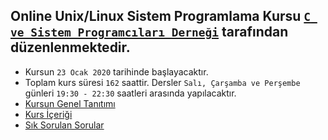 ## Online Unix/Linux Sistem Programlama Kursu [`C ve Sistem Programcıları Derneği`](http://www.csystem.org/) tarafından düzenlenmektedir.

+ Kursun `23 Ocak 2020` tarihinde başlayacaktır.
+ Toplam kurs süresi `162` saattir. Dersler `Salı, Çarşamba ve Perşembe` günleri `19:30 - 22:30` saatleri arasında yapılacaktır.
+ [Kursun Genel Tanıtımı](https://github.com/CSD-1993/Online-Unix-Linux-Sistem-Programlama-Kursu-/blob/master/kurs_tanitimi.md)
+ [Kurs İçeriği](https://github.com/CSD-1993/Online-Unix-Linux-Sistem-Programlama-Kursu-/blob/master/kurs_icerigi.md)
+ [Sık Sorulan Sorular](https://github.com/CSD-1993/Online-Unix-Linux-Sistem-Programlama-Kursu-/blob/master/sss.md)
